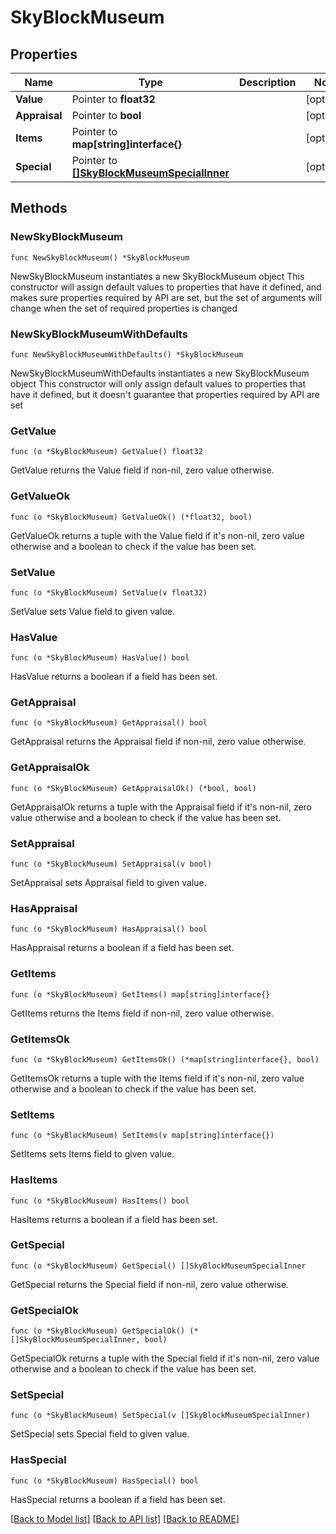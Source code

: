 # SkyBlockMuseum

## Properties

Name | Type | Description | Notes
------------ | ------------- | ------------- | -------------
**Value** | Pointer to **float32** |  | [optional] 
**Appraisal** | Pointer to **bool** |  | [optional] 
**Items** | Pointer to **map[string]interface{}** |  | [optional] 
**Special** | Pointer to [**[]SkyBlockMuseumSpecialInner**](SkyBlockMuseumSpecialInner.md) |  | [optional] 

## Methods

### NewSkyBlockMuseum

`func NewSkyBlockMuseum() *SkyBlockMuseum`

NewSkyBlockMuseum instantiates a new SkyBlockMuseum object
This constructor will assign default values to properties that have it defined,
and makes sure properties required by API are set, but the set of arguments
will change when the set of required properties is changed

### NewSkyBlockMuseumWithDefaults

`func NewSkyBlockMuseumWithDefaults() *SkyBlockMuseum`

NewSkyBlockMuseumWithDefaults instantiates a new SkyBlockMuseum object
This constructor will only assign default values to properties that have it defined,
but it doesn't guarantee that properties required by API are set

### GetValue

`func (o *SkyBlockMuseum) GetValue() float32`

GetValue returns the Value field if non-nil, zero value otherwise.

### GetValueOk

`func (o *SkyBlockMuseum) GetValueOk() (*float32, bool)`

GetValueOk returns a tuple with the Value field if it's non-nil, zero value otherwise
and a boolean to check if the value has been set.

### SetValue

`func (o *SkyBlockMuseum) SetValue(v float32)`

SetValue sets Value field to given value.

### HasValue

`func (o *SkyBlockMuseum) HasValue() bool`

HasValue returns a boolean if a field has been set.

### GetAppraisal

`func (o *SkyBlockMuseum) GetAppraisal() bool`

GetAppraisal returns the Appraisal field if non-nil, zero value otherwise.

### GetAppraisalOk

`func (o *SkyBlockMuseum) GetAppraisalOk() (*bool, bool)`

GetAppraisalOk returns a tuple with the Appraisal field if it's non-nil, zero value otherwise
and a boolean to check if the value has been set.

### SetAppraisal

`func (o *SkyBlockMuseum) SetAppraisal(v bool)`

SetAppraisal sets Appraisal field to given value.

### HasAppraisal

`func (o *SkyBlockMuseum) HasAppraisal() bool`

HasAppraisal returns a boolean if a field has been set.

### GetItems

`func (o *SkyBlockMuseum) GetItems() map[string]interface{}`

GetItems returns the Items field if non-nil, zero value otherwise.

### GetItemsOk

`func (o *SkyBlockMuseum) GetItemsOk() (*map[string]interface{}, bool)`

GetItemsOk returns a tuple with the Items field if it's non-nil, zero value otherwise
and a boolean to check if the value has been set.

### SetItems

`func (o *SkyBlockMuseum) SetItems(v map[string]interface{})`

SetItems sets Items field to given value.

### HasItems

`func (o *SkyBlockMuseum) HasItems() bool`

HasItems returns a boolean if a field has been set.

### GetSpecial

`func (o *SkyBlockMuseum) GetSpecial() []SkyBlockMuseumSpecialInner`

GetSpecial returns the Special field if non-nil, zero value otherwise.

### GetSpecialOk

`func (o *SkyBlockMuseum) GetSpecialOk() (*[]SkyBlockMuseumSpecialInner, bool)`

GetSpecialOk returns a tuple with the Special field if it's non-nil, zero value otherwise
and a boolean to check if the value has been set.

### SetSpecial

`func (o *SkyBlockMuseum) SetSpecial(v []SkyBlockMuseumSpecialInner)`

SetSpecial sets Special field to given value.

### HasSpecial

`func (o *SkyBlockMuseum) HasSpecial() bool`

HasSpecial returns a boolean if a field has been set.


[[Back to Model list]](../README.md#documentation-for-models) [[Back to API list]](../README.md#documentation-for-api-endpoints) [[Back to README]](../README.md)


